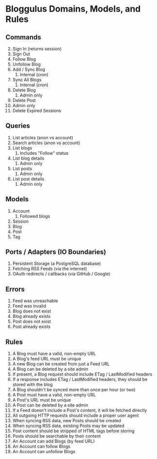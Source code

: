 # Bloggulus Domains, Models, and Rules

## Commands

2. Sign In (returns session)
3. Sign Out
5. Follow Blog
6. Unfollow Blog
7. Add / Sync Blog
   1. Internal (cron)
8. Sync All Blogs
   1. Internal (cron)
9. Delete Blog
   1. Admin only
10. Delete Post
   1. Admin only
13. Delete Expired Sessions

## Queries

1. List articles (anon vs account)
2. Search articles (anon vs account)
3. List blogs
   1. Includes "Follow" status
4. List blog details
   1. Admin only
5. List posts
   1. Admin only
6. List post details
   1. Admin only

## Models

1. Account
   1. Followed blogs
2. Session
3. Blog
4. Post
5. Tag

## Ports / Adapters (IO Boundaries)

1. Persistent Storage (a PostgreSQL database)
2. Fetching RSS Feeds (via the internet)
4. OAuth redirects / callbacks (via GitHub / Google)

## Errors

1. Feed was unreachable
2. Feed was invalid
4. Blog does not exist
5. Blog already exists
6. Post does not exist
7. Post already exists

## Rules

1. A Blog must have a valid, non-empty URL
2. A Blog's feed URL must be unique
3. A new Blog can be created from just a Feed URL
4. A Blog can be deleted by a site admin
5. If present, a Blog request should include ETag / LastModified headers
6. If a response includes ETag / LastModified headers, they should be stored with the blog
7. A Blog shouldn't be synced more than once per hour (or two)
8. A Post must have a valid, non-empty URL
9. A Post's URL must be unique
10. A Post can be deleted by a site admin
11. If a Feed doesn't include a Post's content, it will be fetched directly
12. All outgoing HTTP requests should include a proper user agent
13. When syncing RSS data, new Posts should be created
14. When syncing RSS data, existing Posts may be updated
15. Post content should be stripped of HTML tags before storing
16. Posts should be searchable by their content
17. An Account can add Blogs (by feed URL)
18. An Account can follow Blogs
19. An Account can unfollow Blogs
